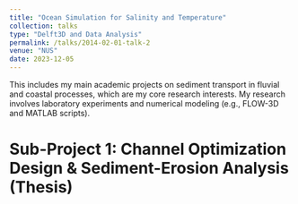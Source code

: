 ```yaml
---
title: "Ocean Simulation for Salinity and Temperature"
collection: talks
type: "Delft3D and Data Analysis"
permalink: /talks/2014-02-01-talk-2
venue: "NUS"
date: 2023-12-05
---
```


This includes my main academic projects on sediment transport in fluvial and coastal processes, which are my core research interests. My research involves laboratory experiments and numerical modeling (e.g., FLOW-3D and MATLAB scripts).

Sub-Project 1: Channel Optimization Design & Sediment-Erosion Analysis (Thesis)
======



